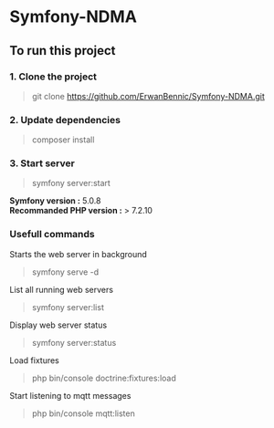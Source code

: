 # Symfony-NDMA

## To run this project

### 1. Clone the project
> git clone https://github.com/ErwanBennic/Symfony-NDMA.git

### 2. Update dependencies
> composer install

### 3. Start server
> symfony server:start

**Symfony version :** 5.0.8  
**Recommanded PHP version :** > 7.2.10


### Usefull commands  

Starts the web server in background  
> symfony serve -d  

List all running web servers  
> symfony server:list

Display web server status 
> symfony server:status

Load fixtures
> php bin/console doctrine:fixtures:load

Start listening to mqtt messages
> php bin/console mqtt:listen
